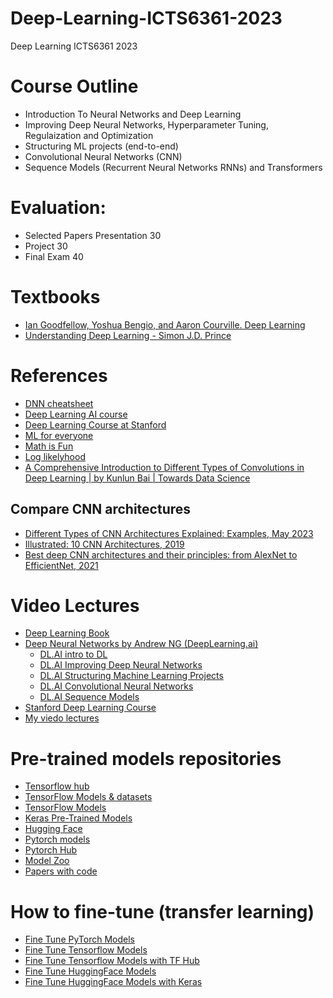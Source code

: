 # Deep-Learning-ICTS6361-2023
Deep Learning ICTS6361 2023

# Course Outline 
* Introduction To Neural Networks and Deep Learning 
* Improving Deep Neural Networks, Hyperparameter Tuning, Regulaization and Optimization
* Structuring ML projects (end-to-end) 
* Convolutional Neural Networks (CNN)
* Sequence Models (Recurrent Neural Networks RNNs) and Transformers 


# Evaluation:
*	Selected Papers Presentation 30
*	Project 30
*	Final Exam 40

# Textbooks
* [Ian Goodfellow, Yoshua Bengio, and Aaron Courville. Deep Learning](https://www.deeplearningbook.org/)
* [Understanding Deep Learning - Simon J.D. Prince](https://github.com/udlbook/udlbook)


# References 
* [DNN cheatsheet](https://stanford.edu/~shervine/teaching/cs-230/cheatsheet-recurrent-neural-networks)
* [Deep Learning AI course](https://www.deeplearning.ai/courses/deep-learning-specialization/)
* [Deep Learning Course at Stanford](https://cs230.stanford.edu/)
* [ML for everyone](https://vas3k.com/blog/machine_learning/)
* [Math is Fun](https://www.mathsisfun.com/)
* [Log likelyhood](http://rasbt.github.io/mlxtend/user_guide/classifier/LogisticRegression/)
* [A Comprehensive Introduction to Different Types of Convolutions in Deep Learning | by Kunlun Bai | Towards Data Science](https://towardsdatascience.com/a-comprehensive-introduction-to-different-types-of-convolutions-in-deep-learning-669281e58215)
## Compare CNN architectures 
* [Different Types of CNN Architectures Explained: Examples, May 2023](https://vitalflux.com/different-types-of-cnn-architectures-explained-examples/)
* [Illustrated: 10 CNN Architectures, 2019](https://towardsdatascience.com/illustrated-10-cnn-architectures-95d78ace614d)
* [Best deep CNN architectures and their principles: from AlexNet to EfficientNet, 2021](https://theaisummer.com/cnn-architectures/)



# Video Lectures 
* [Deep Learning Book](https://youtube.com/playlist?list=PLsXu9MHQGs8df5A4PzQGw-kfviylC-R9b)
* [Deep Neural Networks by Andrew NG  (DeepLearning.ai)](https://youtube.com/playlist?list=PLpFsSf5Dm-pd5d3rjNtIXUHT-v7bdaEIe)
	* [DL.AI intro to DL](https://youtube.com/playlist?list=PLkDaE6sCZn6Ec-XTbcX1uRg2_u4xOEky0)
	* [DL.AI Improving Deep Neural Networks](https://youtube.com/playlist?list=PLkDaE6sCZn6Hn0vK8co82zjQtt3T2Nkqc)
	* [DL.AI Structuring Machine Learning Projects](https://youtube.com/playlist?list=PLkDaE6sCZn6E7jZ9sN_xHwSHOdjUxUW_b)
	* [DL.AI Convolutional Neural Networks](https://youtube.com/playlist?list=PLkDaE6sCZn6Gl29AoE31iwdVwSG-KnDzF)
	* [DL.AI Sequence Models](https://youtube.com/playlist?list=PLkDaE6sCZn6F6wUI9tvS_Gw1vaFAx6rd6)
* [Stanford Deep Learning Course ](https://youtube.com/playlist?list=PLoROMvodv4rOABXSygHTsbvUz4G_YQhOb)	
* [My viedo lectures](https://youtube.com/playlist?list=PL39RMbpB79NOmRg7j6eIJ_nZg8B4avBCP)

# Pre-trained models repositories 
* [Tensorflow hub](https://tfhub.dev/)
* [TensorFlow Models & datasets](https://www.tensorflow.org/resources/models-datasets)
* [TensorFlow Models](https://github.com/tensorflow/models)
* [Keras Pre-Trained Models](https://www.learnopencv.com/keras-tutorial-transfer-learning-using-pre-trained-models/)
* [Hugging Face](https://huggingface.co/models)
* [Pytorch models](https://pytorch.org/vision/stable/models.html)
* [Pytorch Hub](https://pytorch.org/hub/)
* [Model Zoo](https://modelzoo.co/)
* [Papers with code](https://paperswithcode.com/)

# How to fine-tune (transfer learning) 
* [Fine Tune PyTorch Models](https://pytorch.org/tutorials/beginner/finetuning_torchvision_models_tutorial.html)
* [Fine Tune Tensorflow Models](https://www.tensorflow.org/tutorials/images/transfer_learning)
* [Fine Tune Tensorflow Models with TF Hub](https://www.tensorflow.org/tutorials/images/transfer_learning_with_hub)
* [Fine Tune HuggingFace Models](https://huggingface.co/docs/transformers/training)
* [Fine Tune HuggingFace Models with Keras](https://huggingface.co/course/chapter3/3?fw=tf)